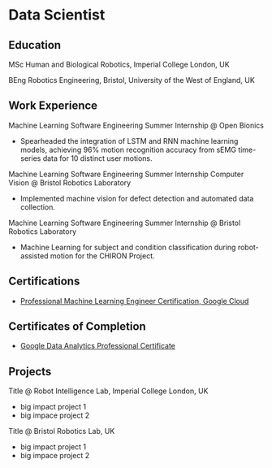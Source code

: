 # Data Scientist

## Education
MSc Human and Biological Robotics, Imperial College London, UK

BEng Robotics Engineering, Bristol, University of the West of England, UK 

## Work Experience
Machine Learning Software Engineering Summer Internship @ Open Bionics
- Spearheaded the integration of LSTM and RNN machine learning models, achieving 96% motion recognition accuracy from sEMG time-series data for 10 distinct user motions.

Machine Learning Software Engineering Summer Internship Computer Vision @ Bristol Robotics Laboratory
- Implemented machine vision for defect detection and automated data collection.

Machine Learning Software Engineering Summer Internship @ Bristol Robotics Laboratory
- Machine Learning for subject and condition classification during robot-assisted motion for the CHIRON Project.

## Certifications
- [Professional Machine Learning Engineer Certification, Google Cloud](https://www.credly.com/badges/75c1d277-9725-4c95-a295-93ac103cd3d0/linked_in_profile)

## Certificates of Completion
- [Google Data Analytics Professional Certificate](https://www.coursera.org/account/accomplishments/specialization/5ENUXTFTXJXV)

## Projects
Title @ Robot Intelligence Lab, Imperial College London, UK
- big impact project 1
- big impace project 2

Title @ Bristol Robotics Lab, UK
- big impact project 1
- big impace project 2
